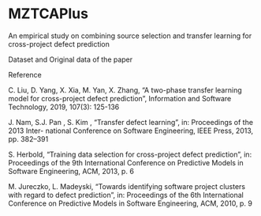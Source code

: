# MZTCAPlus

An empirical study on combining source selection and transfer learning for cross-project defect prediction

Dataset and Original data of the paper

Reference

C. Liu, D. Yang, X. Xia, M. Yan, X. Zhang, “A two-phase transfer learning model for cross-project defect prediction”, Information and Software Technology, 2019, 107(3): 125-136

J. Nam, S.J. Pan , S. Kim , “Transfer defect learning”, in: Proceedings of the 2013 Inter- national Conference on Software Engineering, IEEE Press, 2013, pp. 382–391

S. Herbold, “Training data selection for cross-project defect prediction”, in: Proceedings of the 9th International Conference on Predictive Models in Software Engineering, ACM, 2013, p. 6

M. Jureczko, L. Madeyski, “Towards identifying software project clusters with regard to defect prediction”, in: Proceedings of the 6th International Conference on Predictive Models in Software Engineering, ACM, 2010, p. 9
